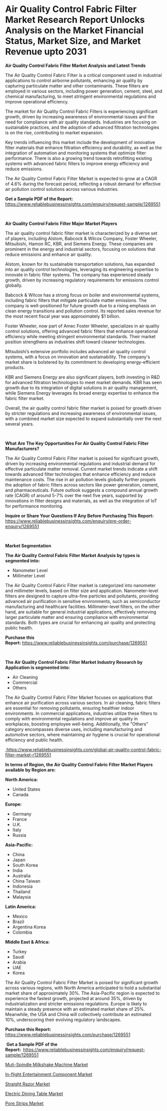 <p><h1>Air Quality Control Fabric Filter Market Research Report Unlocks Analysis on the Market Financial Status, Market Size, and Market Revenue upto 2031</h1></p><p><strong>Air Quality Control Fabric Filter Market Analysis and Latest Trends</strong></p>
<p><p>The Air Quality Control Fabric Filter is a critical component used in industrial applications to control airborne pollutants, enhancing air quality by capturing particulate matter and other contaminants. These filters are employed in various sectors, including power generation, cement, steel, and chemical manufacturing, to meet stringent environmental regulations and improve operational efficiency.</p><p>The market for Air Quality Control Fabric Filters is experiencing significant growth, driven by increasing awareness of environmental issues and the need for compliance with air quality standards. Industries are focusing on sustainable practices, and the adoption of advanced filtration technologies is on the rise, contributing to market expansion.</p><p>Key trends influencing this market include the development of innovative filter materials that enhance filtration efficiency and durability, as well as the integration of automation and monitoring systems that optimize filter performance. There is also a growing trend towards retrofitting existing systems with advanced fabric filters to improve energy efficiency and reduce emissions.</p><p>The Air Quality Control Fabric Filter Market is expected to grow at a CAGR of 4.6% during the forecast period, reflecting a robust demand for effective air pollution control solutions across various industries.</p></p>
<p><strong>Get a Sample PDF of the Report:&nbsp;</strong> <a href="https://www.reliablebusinessinsights.com/enquiry/request-sample/1269551?utm_campaign=1113&utm_medium=2&utm_source=Github&utm_content=ia&utm_term=11122024&utm_id=air-quality-control-fabric-filter">https://www.reliablebusinessinsights.com/enquiry/request-sample/1269551</a></p>
<p>&nbsp;</p>
<p><strong>Air Quality Control Fabric Filter Major Market Players</strong></p>
<p><p>The air quality control fabric filter market is characterized by a diverse set of players, including Alstom, Babcock & Wilcox Company, Foster Wheeler, Mitsubishi, Hamon RC, KBR, and Siemens Energy. These companies are prominent in the energy and industrial sectors, focusing on solutions that reduce emissions and enhance air quality.</p><p>Alstom, known for its sustainable transportation solutions, has expanded into air quality control technologies, leveraging its engineering expertise to innovate in fabric filter systems. The company has experienced steady growth, driven by increasing regulatory requirements for emissions control globally.</p><p>Babcock & Wilcox has a strong focus on boiler and environmental systems, including fabric filters that mitigate particulate matter emissions. The company is well-positioned for future growth due to a rising emphasis on clean energy transitions and pollution control. Its reported sales revenue for the most recent fiscal year was approximately $1 billion.</p><p>Foster Wheeler, now part of Amec Foster Wheeler, specializes in air quality control solutions, offering advanced fabric filters that enhance operational efficiency while meeting stringent environmental standards. Their market position strengthens as industries shift toward cleaner technologies.</p><p>Mitsubishi’s extensive portfolio includes advanced air quality control systems, with a focus on innovation and sustainability. The company's market share is bolstered by its commitment to developing energy-efficient products.</p><p>KBR and Siemens Energy are also significant players, both investing in R&D for advanced filtration technologies to meet market demands. KBR has seen growth due to its integration of digital solutions in air quality management, while Siemens Energy leverages its broad energy expertise to enhance the fabric filter market.</p><p>Overall, the air quality control fabric filter market is poised for growth driven by stricter regulations and increasing awareness of environmental issues, with a combined market size expected to expand substantially over the next several years.</p></p>
<p>&nbsp;</p>
<p><strong>What Are The Key Opportunities For Air Quality Control Fabric Filter Manufacturers?</strong></p>
<p><p>The Air Quality Control Fabric Filter market is poised for significant growth, driven by increasing environmental regulations and industrial demand for effective particulate matter removal. Current market trends indicate a shift towards advanced filter technologies that enhance efficiency and reduce maintenance costs. The rise in air pollution levels globally further propels the adoption of fabric filters across sectors like power generation, cement, and pharmaceuticals. Future outlook suggests a compound annual growth rate (CAGR) of around 5-7% over the next five years, supported by innovations in filter designs and materials, as well as the integration of IoT for performance monitoring.</p></p>
<p><strong>Inquire or Share Your Questions If Any Before Purchasing This Report:</strong> <a href="https://www.reliablebusinessinsights.com/enquiry/pre-order-enquiry/1269551?utm_campaign=1113&utm_medium=2&utm_source=Github&utm_content=ia&utm_term=11122024&utm_id=air-quality-control-fabric-filter">https://www.reliablebusinessinsights.com/enquiry/pre-order-enquiry/1269551</a></p>
<p>&nbsp;</p>
<p><strong>Market Segmentation</strong></p>
<p><strong>The Air Quality Control Fabric Filter Market Analysis by types is segmented into:</strong></p>
<p><ul><li>Nanometer Level</li><li>Millimeter Level</li></ul></p>
<p><p>The Air Quality Control Fabric Filter market is categorized into nanometer and millimeter levels, based on filter size and application. Nanometer-level filters are designed to capture ultra-fine particles and pollutants, providing advanced air purification in sensitive environments, such as semiconductor manufacturing and healthcare facilities. Millimeter-level filters, on the other hand, are suitable for general industrial applications, effectively removing larger particulate matter and ensuring compliance with environmental standards. Both types are crucial for enhancing air quality and protecting public health.</p></p>
<p><strong>Purchase this Report:&nbsp;</strong><a href="https://www.reliablebusinessinsights.com/purchase/1269551?utm_campaign=1113&utm_medium=2&utm_source=Github&utm_content=ia&utm_term=11122024&utm_id=air-quality-control-fabric-filter">https://www.reliablebusinessinsights.com/purchase/1269551</a></p>
<p>&nbsp;</p>
<p><strong>The Air Quality Control Fabric Filter Market Industry Research by Application is segmented into:</strong></p>
<p><ul><li>Air Cleaning</li><li>Commercial</li><li>Others</li></ul></p>
<p><p>The Air Quality Control Fabric Filter Market focuses on applications that enhance air purification across various sectors. In air cleaning, fabric filters are essential for removing pollutants, ensuring healthier indoor environments. In commercial applications, industries utilize these filters to comply with environmental regulations and improve air quality in workplaces, boosting employee well-being. Additionally, the "Others" category encompasses diverse uses, including manufacturing and automotive sectors, where maintaining air hygiene is crucial for operational efficiency and public health.</p></p>
<p><a href="https://www.reliablebusinessinsights.com/global-air-quality-control-fabric-filter-market-r1269551?utm_campaign=1113&utm_medium=2&utm_source=Github&utm_content=ia&utm_term=11122024&utm_id=air-quality-control-fabric-filter">&nbsp;https://www.reliablebusinessinsights.com/global-air-quality-control-fabric-filter-market-r1269551</a></p>
<p><strong>In terms of Region, the Air Quality Control Fabric Filter Market Players available by Region are:</strong></p>
<p>
    <p> <strong> North America: </strong>
        <ul>
            <li>United States</li>
            <li>Canada</li>
        </ul>
        </p> 
    <p> <strong> Europe: </strong>
        <ul>
            <li>Germany</li>
            <li>France</li>
            <li>U.K.</li>
            <li>Italy</li>
            <li>Russia</li>
        </ul>
        </p> 
    <p> <strong> Asia-Pacific: </strong>
        <ul>
            <li>China</li>
            <li>Japan</li>
            <li>South Korea</li>
            <li>India</li>
            <li>Australia</li>
            <li>China Taiwan</li>
            <li>Indonesia</li>
            <li>Thailand</li>
            <li>Malaysia</li>
        </ul>
        </p> 
    <p> <strong> Latin America: </strong>
        <ul>
            <li>Mexico</li>
            <li>Brazil</li>
            <li>Argentina Korea</li>
            <li>Colombia</li>
        </ul>
        </p> 
    <p> <strong> Middle East & Africa: </strong>
        <ul>
            <li>Turkey</li>
            <li>Saudi</li>
            <li>Arabia</li>
            <li>UAE</li>
            <li>Korea</li>
        </ul>
    </p>
    </p>
<p><p>The Air Quality Control Fabric Filter Market is poised for significant growth across various regions, with North America anticipated to hold a substantial market share of approximately 30%. The Asia-Pacific region is expected to experience the fastest growth, projected at around 35%, driven by industrialization and stricter emissions regulations. Europe is likely to maintain a steady presence with an estimated market share of 25%. Meanwhile, the USA and China will collectively contribute an estimated 10%, underscoring their evolving regulatory landscapes.</p></p>
<p><strong>Purchase this Report: </strong><a href="https://www.reliablebusinessinsights.com/purchase/1269551?utm_campaign=1113&utm_medium=2&utm_source=Github&utm_content=ia&utm_term=11122024&utm_id=air-quality-control-fabric-filter">https://www.reliablebusinessinsights.com/purchase/1269551</a></p>
<p>&nbsp;<strong>Get a Sample PDF of the Report:&nbsp;&nbsp;</strong><a href="https://www.reliablebusinessinsights.com/enquiry/request-sample/1269551?utm_campaign=1113&utm_medium=2&utm_source=Github&utm_content=ia&utm_term=11122024&utm_id=air-quality-control-fabric-filter">https://www.reliablebusinessinsights.com/enquiry/request-sample/1269551</a></p>
<p><strong></strong></p>
<p><p><a href="https://github.com/seanmcma708/Market-Research-Report-List-1/blob/main/muti-spindle-milkshake-machine-market.md?utm_campaign=1113&utm_medium=2&utm_source=Github&utm_content=ia&utm_term=11122024&utm_id=air-quality-control-fabric-filter">Muti-Spindle Milkshake Machine Market</a></p><p><a href="https://github.com/GenaGaines34/Market-Research-Report-List-1/blob/main/in-flight-entertainment-component-market.md?utm_campaign=1113&utm_medium=2&utm_source=Github&utm_content=ia&utm_term=11122024&utm_id=air-quality-control-fabric-filter">In-flight Entertainment Component Market</a></p><p><a href="https://www.linkedin.com/pulse/evaluating-future-straight-razor-market-size-drivers-expected-gsmoe?utm_campaign=1113&utm_medium=2&utm_source=Github&utm_content=ia&utm_term=11122024&utm_id=air-quality-control-fabric-filter">Straight Razor Market</a></p><p><a href="https://www.linkedin.com/pulse/unveiling-future-electric-dining-table-market-analysis-5uiae?utm_campaign=1113&utm_medium=2&utm_source=Github&utm_content=ia&utm_term=11122024&utm_id=air-quality-control-fabric-filter">Electric Dining Table Market</a></p><p><a href="https://www.linkedin.com/pulse/pore-strips-market-analysis-highlights-growth-metrics-projected-cgrje?utm_campaign=1113&utm_medium=2&utm_source=Github&utm_content=ia&utm_term=11122024&utm_id=air-quality-control-fabric-filter">Pore Strips Market</a></p></p>